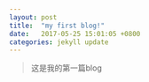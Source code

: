 ```yaml
---
layout: post
title:  "my first blog!"
date:   2017-05-25 15:01:05 +0800
categories: jekyll update
---
```

> 这是我的第一篇blog
